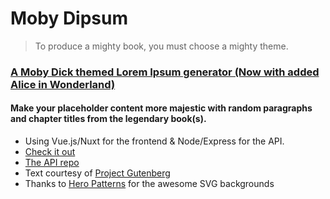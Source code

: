# Moby Dipsum

> To produce a mighty book, you must choose a mighty theme.

### [A Moby Dick themed Lorem Ipsum generator (Now with added Alice in Wonderland)](https://moby-dipsum.com)

#### Make your placeholder content more majestic with random paragraphs and chapter titles from the legendary book(s).

- Using Vue.js/Nuxt for the frontend & Node/Express for the API.
- [Check it out](https://moby-dipsum.com)
- [The API repo](https://github.com/Recidvst/moby-dick-lorem-ipsum-api)
- Text courtesy of [Project Gutenberg](https://www.gutenberg.org/ebooks/2701)
- Thanks to [Hero Patterns](https://www.heropatterns.com/) for the awesome SVG backgrounds

